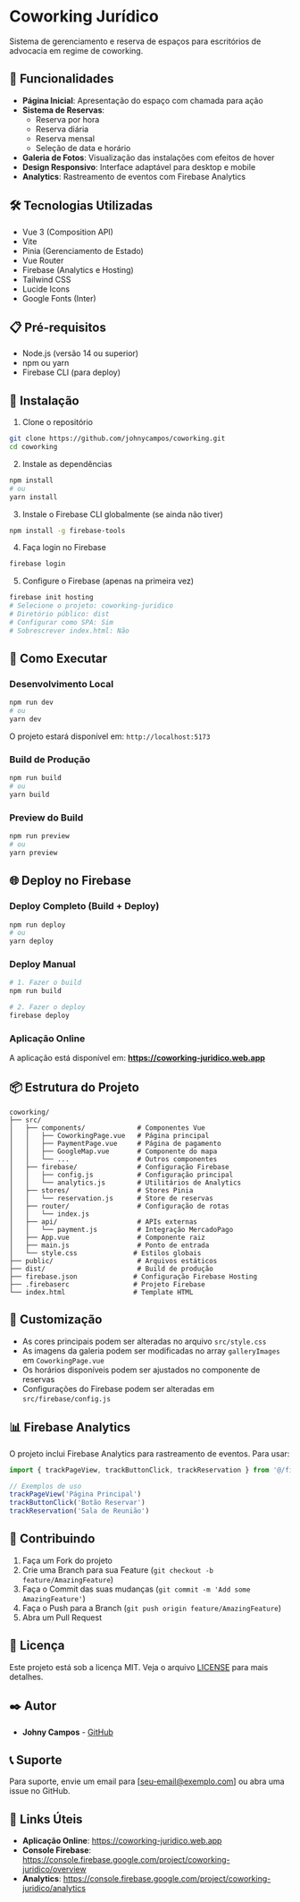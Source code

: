 # Coworking Jurídico

Sistema de gerenciamento e reserva de espaços para escritórios de advocacia em regime de coworking.

## 🚀 Funcionalidades

- **Página Inicial**: Apresentação do espaço com chamada para ação
- **Sistema de Reservas**: 
  - Reserva por hora
  - Reserva diária
  - Reserva mensal
  - Seleção de data e horário
- **Galeria de Fotos**: Visualização das instalações com efeitos de hover
- **Design Responsivo**: Interface adaptável para desktop e mobile
- **Analytics**: Rastreamento de eventos com Firebase Analytics

## 🛠️ Tecnologias Utilizadas

- Vue 3 (Composition API)
- Vite
- Pinia (Gerenciamento de Estado)
- Vue Router
- Firebase (Analytics e Hosting)
- Tailwind CSS
- Lucide Icons
- Google Fonts (Inter)

## 📋 Pré-requisitos

- Node.js (versão 14 ou superior)
- npm ou yarn
- Firebase CLI (para deploy)

## 🔧 Instalação

1. Clone o repositório
```bash
git clone https://github.com/johnycampos/coworking.git
cd coworking
```

2. Instale as dependências
```bash
npm install
# ou
yarn install
```

3. Instale o Firebase CLI globalmente (se ainda não tiver)
```bash
npm install -g firebase-tools
```

4. Faça login no Firebase
```bash
firebase login
```

5. Configure o Firebase (apenas na primeira vez)
```bash
firebase init hosting
# Selecione o projeto: coworking-juridico
# Diretório público: dist
# Configurar como SPA: Sim
# Sobrescrever index.html: Não
```

## 🚀 Como Executar

### Desenvolvimento Local
```bash
npm run dev
# ou
yarn dev
```

O projeto estará disponível em: `http://localhost:5173`

### Build de Produção
```bash
npm run build
# ou
yarn build
```

### Preview do Build
```bash
npm run preview
# ou
yarn preview
```

## 🌐 Deploy no Firebase

### Deploy Completo (Build + Deploy)
```bash
npm run deploy
# ou
yarn deploy
```

### Deploy Manual
```bash
# 1. Fazer o build
npm run build

# 2. Fazer o deploy
firebase deploy
```

### Aplicação Online
A aplicação está disponível em: **https://coworking-juridico.web.app**

## 📦 Estrutura do Projeto

```
coworking/
├── src/
│   ├── components/             # Componentes Vue
│   │   ├── CoworkingPage.vue   # Página principal
│   │   ├── PaymentPage.vue     # Página de pagamento
│   │   ├── GoogleMap.vue       # Componente do mapa
│   │   └── ...                 # Outros componentes
│   ├── firebase/               # Configuração Firebase
│   │   ├── config.js           # Configuração principal
│   │   └── analytics.js        # Utilitários de Analytics
│   ├── stores/                 # Stores Pinia
│   │   └── reservation.js      # Store de reservas
│   ├── router/                 # Configuração de rotas
│   │   └── index.js
│   ├── api/                    # APIs externas
│   │   └── payment.js          # Integração MercadoPago
│   ├── App.vue                 # Componente raiz
│   ├── main.js                 # Ponto de entrada
│   └── style.css              # Estilos globais
├── public/                     # Arquivos estáticos
├── dist/                       # Build de produção
├── firebase.json              # Configuração Firebase Hosting
├── .firebaserc                # Projeto Firebase
└── index.html                 # Template HTML
```

## 🎨 Customização

- As cores principais podem ser alteradas no arquivo `src/style.css`
- As imagens da galeria podem ser modificadas no array `galleryImages` em `CoworkingPage.vue`
- Os horários disponíveis podem ser ajustados no componente de reservas
- Configurações do Firebase podem ser alteradas em `src/firebase/config.js`

## 📊 Firebase Analytics

O projeto inclui Firebase Analytics para rastreamento de eventos. Para usar:

```javascript
import { trackPageView, trackButtonClick, trackReservation } from '@/firebase/analytics'

// Exemplos de uso
trackPageView('Página Principal')
trackButtonClick('Botão Reservar')
trackReservation('Sala de Reunião')
```

## 🤝 Contribuindo

1. Faça um Fork do projeto
2. Crie uma Branch para sua Feature (`git checkout -b feature/AmazingFeature`)
3. Faça o Commit das suas mudanças (`git commit -m 'Add some AmazingFeature'`)
4. Faça o Push para a Branch (`git push origin feature/AmazingFeature`)
5. Abra um Pull Request

## 📝 Licença

Este projeto está sob a licença MIT. Veja o arquivo [LICENSE](LICENSE) para mais detalhes.

## ✒️ Autor

* **Johny Campos** - [GitHub](https://github.com/johnycampos)

## 📞 Suporte

Para suporte, envie um email para [seu-email@exemplo.com] ou abra uma issue no GitHub.

## 🔗 Links Úteis

- **Aplicação Online**: https://coworking-juridico.web.app
- **Console Firebase**: https://console.firebase.google.com/project/coworking-juridico/overview
- **Analytics**: https://console.firebase.google.com/project/coworking-juridico/analytics
